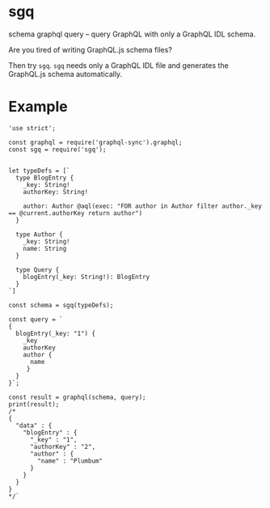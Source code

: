 # sgq
schema graphql query – query GraphQL with only a GraphQL IDL schema.

Are you tired of writing GraphQL.js schema files?

Then try `sgq`. `sgq` needs only a GraphQL IDL file and generates the GraphQL.js schema automatically.



# Example


```es6
'use strict';

const graphql = require('graphql-sync').graphql;
const sgq = require('sgq');


let typeDefs = [`
  type BlogEntry {
    _key: String!
    authorKey: String!

    author: Author @aql(exec: "FOR author in Author filter author._key == @current.authorKey return author")
  }

  type Author {
    _key: String!
    name: String
  }

  type Query {
    blogEntry(_key: String!): BlogEntry
  }
`]

const schema = sgq(typeDefs);

const query = `
{
  blogEntry(_key: "1") {
    _key
    authorKey
    author {
      name
     }
  }
}`;

const result = graphql(schema, query);
print(result);
/*
{
  "data" : {
    "blogEntry" : {
      "_key" : "1",
      "authorKey" : "2",
      "author" : {
        "name" : "Plumbum"
      }
    }
  }
}
*/`
```
